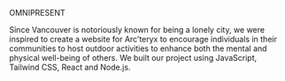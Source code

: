 OMNIPRESENT

Since Vancouver is notoriously known for being a lonely city, we were inspired to create a website for Arc’teryx to encourage individuals in their communities to host outdoor activities to enhance both the mental and physical well-being of others. We built our project using JavaScript, Tailwind CSS, React and Node.js. 
